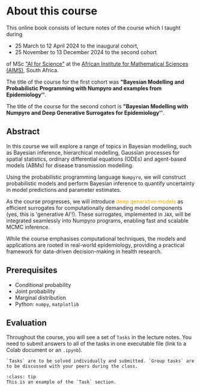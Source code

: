 # About this course

This online book consists of lecture notes of the course which I taught during 

-  25 March to 12 April 2024 to the inaugural cohort, 
- 25 November to 13 December 2024 to the second cohort

of MSc ["AI for Science"](https://ai.aims.ac.za/) at the [African Institute for Mathematical Sciences (AIMS)](https://aims.ac.za/), South Africa. 


The title of the course for the first cohort was **"Bayesian Modelling and Probabilistic Programming with Numpyro and examples from Epidemiology''**.

The title of the course for the second cohort is **"Bayesian Modelling with Numpyro and Deep Generative Surrogates for Epidemiology''**.

## Abstract

In this course we will explore a range of topics in Bayesian modelling, such as Bayesian inference, hierarchical modelling, Gaussian processes for spatial statistics, ordinary differential equations (ODEs) and agent-based models (ABMs) for disease transmission modelling. 

Using the probabilistic programming language `Numpyro`, we will construct probabilistic models and perform Bayesian inference to quantify uncertainty in model predictions and parameter estimates. 

As the course progresses, we will introduce <span style="color:orange">deep generative models</span> as efficient surrogates for computationally demanding model components (yes, this is 'generative AI'!). These surrogates, implemented in `JAX`, will be integrated seamlessly into Numpyro programs, enabling fast and scalable MCMC inference. 

While the course emphasises computational techniques, the models and applications are rooted in real-world epidemiology, providing a practical framework for data-driven decision-making in health research.


## Prerequisites

- Conditional probability
- Joint probability
- Marginal distribution
- Python: `numpy`, `matplotlib`

## Evaluation

Throughout the course, you will see a set of `Tasks` in the lecture notes. You need to submit answers to all of the tasks in one executable file (link to a Colab document or an `.ipynb`).

```{margin}
`Tasks` are to be solved individually and submitted. `Group tasks` are to be discussed with your peers during the class.
```

`````{admonition} Task
:class: tip
This is an example of the `Task` section.
`````

